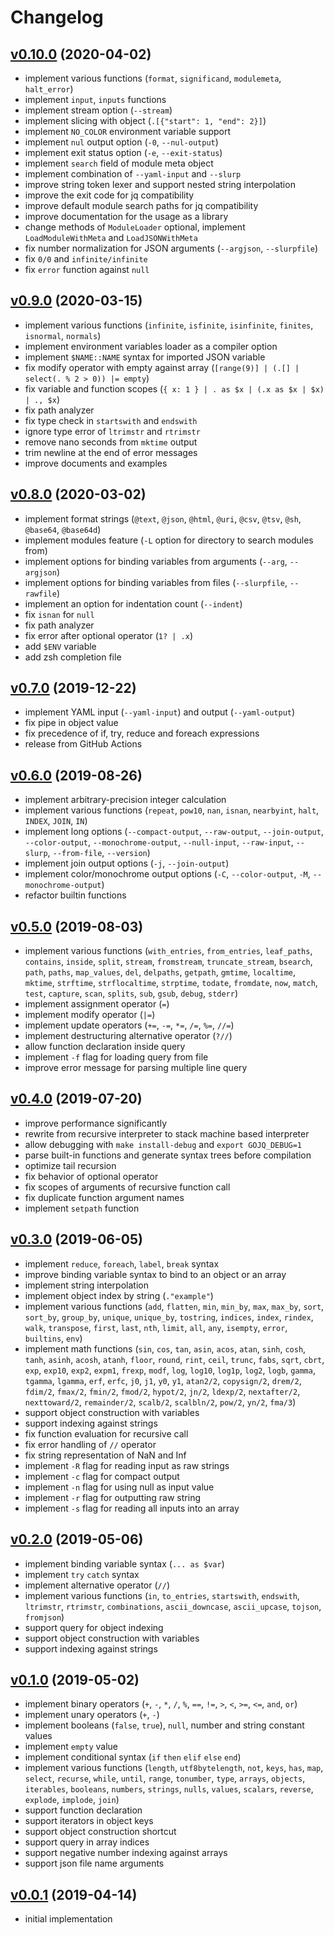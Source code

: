 # Changelog
## [v0.10.0](https://github.com/itchyny/gojq/compare/v0.9.0..v0.10.0) (2020-04-02)
* implement various functions (`format`, `significand`, `modulemeta`, `halt_error`)
* implement `input`, `inputs` functions
* implement stream option (`--stream`)
* implement slicing with object (`.[{"start": 1, "end": 2}]`)
* implement `NO_COLOR` environment variable support
* implement `nul` output option (`-0`, `--nul-output`)
* implement exit status option (`-e`, `--exit-status`)
* implement `search` field of module meta object
* implement combination of `--yaml-input` and `--slurp`
* improve string token lexer and support nested string interpolation
* improve the exit code for jq compatibility
* improve default module search paths for jq compatibility
* improve documentation for the usage as a library
* change methods of `ModuleLoader` optional, implement `LoadModuleWithMeta` and `LoadJSONWithMeta`
* fix number normalization for JSON arguments (`--argjson`, `--slurpfile`)
* fix `0/0` and `infinite/infinite`
* fix `error` function against `null`

## [v0.9.0](https://github.com/itchyny/gojq/compare/v0.8.0..v0.9.0) (2020-03-15)
* implement various functions (`infinite`, `isfinite`, `isinfinite`, `finites`, `isnormal`, `normals`)
* implement environment variables loader as a compiler option
* implement `$NAME::NAME` syntax for imported JSON variable
* fix modify operator with empty against array (`[range(9)] | (.[] | select(. % 2 > 0)) |= empty`)
* fix variable and function scopes (`{ x: 1 } | . as $x | (.x as $x | $x) | ., $x`)
* fix path analyzer
* fix type check in `startswith` and `endswith`
* ignore type error of `ltrimstr` and `rtrimstr`
* remove nano seconds from `mktime` output
* trim newline at the end of error messages
* improve documents and examples

## [v0.8.0](https://github.com/itchyny/gojq/compare/v0.7.0..v0.8.0) (2020-03-02)
* implement format strings (`@text`, `@json`, `@html`, `@uri`, `@csv`, `@tsv`,
  `@sh`, `@base64`, `@base64d`)
* implement modules feature (`-L` option for directory to search modules from)
* implement options for binding variables from arguments (`--arg`, `--argjson`)
* implement options for binding variables from files (`--slurpfile`, `--rawfile`)
* implement an option for indentation count (`--indent`)
* fix `isnan` for `null`
* fix path analyzer
* fix error after optional operator (`1? | .x`)
* add `$ENV` variable
* add zsh completion file

## [v0.7.0](https://github.com/itchyny/gojq/compare/v0.6.0..v0.7.0) (2019-12-22)
* implement YAML input (`--yaml-input`) and output (`--yaml-output`)
* fix pipe in object value
* fix precedence of if, try, reduce and foreach expressions
* release from GitHub Actions

## [v0.6.0](https://github.com/itchyny/gojq/compare/v0.5.0..v0.6.0) (2019-08-26)
* implement arbitrary-precision integer calculation
* implement various functions (`repeat`, `pow10`, `nan`, `isnan`, `nearbyint`,
  `halt`, `INDEX`, `JOIN`, `IN`)
* implement long options (`--compact-output`, `--raw-output`, `--join-output`,
  `--color-output`, `--monochrome-output`, `--null-input`, `--raw-input`,
  `--slurp`, `--from-file`, `--version`)
* implement join output options (`-j`, `--join-output`)
* implement color/monochrome output options (`-C`, `--color-output`,
  `-M`, `--monochrome-output`)
* refactor builtin functions

## [v0.5.0](https://github.com/itchyny/gojq/compare/v0.4.0..v0.5.0) (2019-08-03)
* implement various functions (`with_entries`, `from_entries`, `leaf_paths`,
  `contains`, `inside`, `split`, `stream`, `fromstream`, `truncate_stream`,
  `bsearch`, `path`, `paths`, `map_values`, `del`, `delpaths`, `getpath`,
  `gmtime`, `localtime`, `mktime`, `strftime`, `strflocaltime`, `strptime`,
  `todate`, `fromdate`, `now`, `match`, `test`, `capture`, `scan`, `splits`,
  `sub`, `gsub`, `debug`, `stderr`)
* implement assignment operator (`=`)
* implement modify operator (`|=`)
* implement update operators (`+=`, `-=`, `*=`, `/=`, `%=`, `//=`)
* implement destructuring alternative operator (`?//`)
* allow function declaration inside query
* implement `-f` flag for loading query from file
* improve error message for parsing multiple line query

## [v0.4.0](https://github.com/itchyny/gojq/compare/v0.3.0..v0.4.0) (2019-07-20)
* improve performance significantly
* rewrite from recursive interpreter to stack machine based interpreter
* allow debugging with `make install-debug` and `export GOJQ_DEBUG=1`
* parse built-in functions and generate syntax trees before compilation
* optimize tail recursion
* fix behavior of optional operator
* fix scopes of arguments of recursive function call
* fix duplicate function argument names
* implement `setpath` function

## [v0.3.0](https://github.com/itchyny/gojq/compare/v0.2.0..v0.3.0) (2019-06-05)

* implement `reduce`, `foreach`, `label`, `break` syntax
* improve binding variable syntax to bind to an object or an array
* implement string interpolation
* implement object index by string (`."example"`)
* implement various functions (`add`, `flatten`, `min`, `min_by`, `max`,
  `max_by`, `sort`, `sort_by`, `group_by`, `unique`, `unique_by`, `tostring`,
  `indices`, `index`, `rindex`, `walk`, `transpose`, `first`, `last`, `nth`,
  `limit`, `all`, `any`, `isempty`, `error`, `builtins`, `env`)
* implement math functions (`sin`, `cos`, `tan`, `asin`, `acos`, `atan`,
  `sinh`, `cosh`, `tanh`, `asinh`, `acosh`, `atanh`, `floor`, `round`,
  `rint`, `ceil`, `trunc`, `fabs`, `sqrt`, `cbrt`, `exp`, `exp10`, `exp2`,
  `expm1`, `frexp`, `modf`, `log`, `log10`, `log1p`, `log2`, `logb`,
  `gamma`, `tgamma`, `lgamma`, `erf`, `erfc`, `j0`, `j1`, `y0`, `y1`,
  `atan2/2`, `copysign/2`, `drem/2`, `fdim/2`, `fmax/2`, `fmin/2`, `fmod/2`,
  `hypot/2`, `jn/2`, `ldexp/2`, `nextafter/2`, `nexttoward/2`, `remainder/2`,
  `scalb/2`, `scalbln/2`, `pow/2`, `yn/2`, `fma/3`)
* support object construction with variables
* support indexing against strings
* fix function evaluation for recursive call
* fix error handling of `//` operator
* fix string representation of NaN and Inf
* implement `-R` flag for reading input as raw strings
* implement `-c` flag for compact output
* implement `-n` flag for using null as input value
* implement `-r` flag for outputting raw string
* implement `-s` flag for reading all inputs into an array

## [v0.2.0](https://github.com/itchyny/gojq/compare/v0.1.0..v0.2.0) (2019-05-06)

* implement binding variable syntax (`... as $var`)
* implement `try` `catch` syntax
* implement alternative operator (`//`)
* implement various functions (`in`, `to_entries`, `startswith`, `endswith`,
  `ltrimstr`, `rtrimstr`, `combinations`, `ascii_downcase`, `ascii_upcase`,
  `tojson`, `fromjson`)
* support query for object indexing
* support object construction with variables
* support indexing against strings

## [v0.1.0](https://github.com/itchyny/gojq/compare/v0.0.1..v0.1.0) (2019-05-02)

* implement binary operators (`+`, `-`, `*`, `/`, `%`, `==`, `!=`, `>`, `<`,
  `>=`, `<=`, `and`, `or`)
* implement unary operators (`+`, `-`)
* implement booleans (`false`, `true`), `null`, number and string constant
  values
* implement `empty` value
* implement conditional syntax (`if` `then` `elif` `else` `end`)
* implement various functions (`length`, `utf8bytelength`, `not`, `keys`,
  `has`, `map`, `select`, `recurse`, `while`, `until`, `range`, `tonumber`,
  `type`, `arrays`, `objects`, `iterables`, `booleans`, `numbers`, `strings`,
  `nulls`, `values`, `scalars`, `reverse`, `explode`, `implode`, `join`)
* support function declaration
* support iterators in object keys
* support object construction shortcut
* support query in array indices
* support negative number indexing against arrays
* support json file name arguments

## [v0.0.1](https://github.com/itchyny/gojq/compare/0fa3241..v0.0.1) (2019-04-14)

* initial implementation

